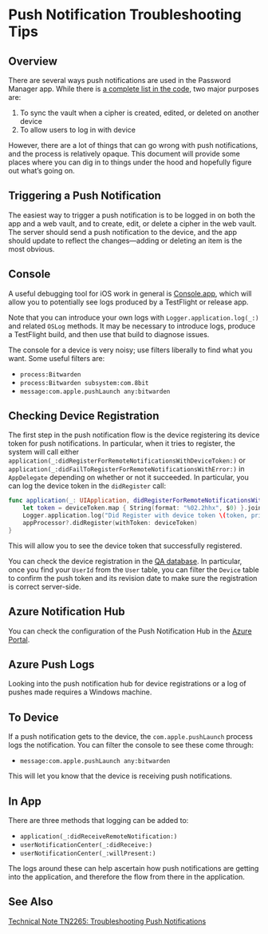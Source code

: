 # Push Notification Troubleshooting Tips

## Overview

There are several ways push notifications are used in the Password Manager app. While there is
[a complete list in the code](https://github.com/bitwarden/server/blob/main/src/Core/Enums/PushType.cs),
two major purposes are:

1. To sync the vault when a cipher is created, edited, or deleted on another device
2. To allow users to log in with device

However, there are a lot of things that can go wrong with push notifications, and the process is
relatively opaque. This document will provide some places where you can dig in to things under the
hood and hopefully figure out what’s going on.

## Triggering a Push Notification

The easiest way to trigger a push notification is to be logged in on both the app and a web vault,
and to create, edit, or delete a cipher in the web vault. The server should send a push notification
to the device, and the app should update to reflect the changes—adding or deleting an item is the
most obvious.

## Console

A useful debugging tool for iOS work in general is
[Console.app](https://support.apple.com/guide/console/welcome/mac), which will allow you to
potentially see logs produced by a TestFlight or release app.

Note that you can introduce your own logs with `Logger.application.log(_:)` and related `OSLog`
methods. It may be necessary to introduce logs, produce a TestFlight build, and then use that build
to diagnose issues.

The console for a device is very noisy; use filters liberally to find what you want. Some useful
filters are:

- `process:Bitwarden`
- `process:Bitwarden subsystem:com.8bit`
- `message:com.apple.pushLaunch any:bitwarden`

## Checking Device Registration

The first step in the push notification flow is the device registering its device token for push
notifications. In particular, when it tries to register, the system will call either
`application(_:didRegisterForRemoteNotificationsWithDeviceToken:)` or
`application(_:didFailToRegisterForRemoteNotificationsWithError:)` in `AppDelegate` depending on
whether or not it succeeded. In particular, you can log the device token in the `didRegister` call:

```swift
func application(_: UIApplication, didRegisterForRemoteNotificationsWithDeviceToken deviceToken: Data) {
    let token = deviceToken.map { String(format: "%02.2hhx", $0) }.joined()
    Logger.application.log("Did Register with device token \(token, privacy: .public)")
    appProcessor?.didRegister(withToken: deviceToken)
}
```

This will allow you to see the device token that successfully registered.

You can check the device registration in the
[QA database](https://bitwarden.atlassian.net/wiki/spaces/CLOUDOPS/pages/326369407). In particular,
once you find your `UserId` from the `User` table, you can filter the `Device` table to confirm the
push token and its revision date to make sure the registration is correct server-side.

## Azure Notification Hub

You can check the configuration of the Push Notification Hub in the
[Azure Portal](https://portal.azure.com/#home).

## Azure Push Logs

Looking into the push notification hub for device registrations or a log of pushes made requires a
Windows machine.

## To Device

If a push notification gets to the device, the `com.apple.pushLaunch` process logs the notification.
You can filter the console to see these come through:

- `message:com.apple.pushLaunch any:bitwarden`

This will let you know that the device is receiving push notifications.

## In App

There are three methods that logging can be added to:

- `application(_:didReceiveRemoteNotification:)`
- `userNotificationCenter(_:didReceive:)`
- `userNotificationCenter(_:willPresent:)`

The logs around these can help ascertain how push notifications are getting into the application,
and therefore the flow from there in the application.

## See Also

[Technical Note TN2265: Troubleshooting Push Notifications](https://developer.apple.com/library/archive/technotes/tn2265/_index.html)
